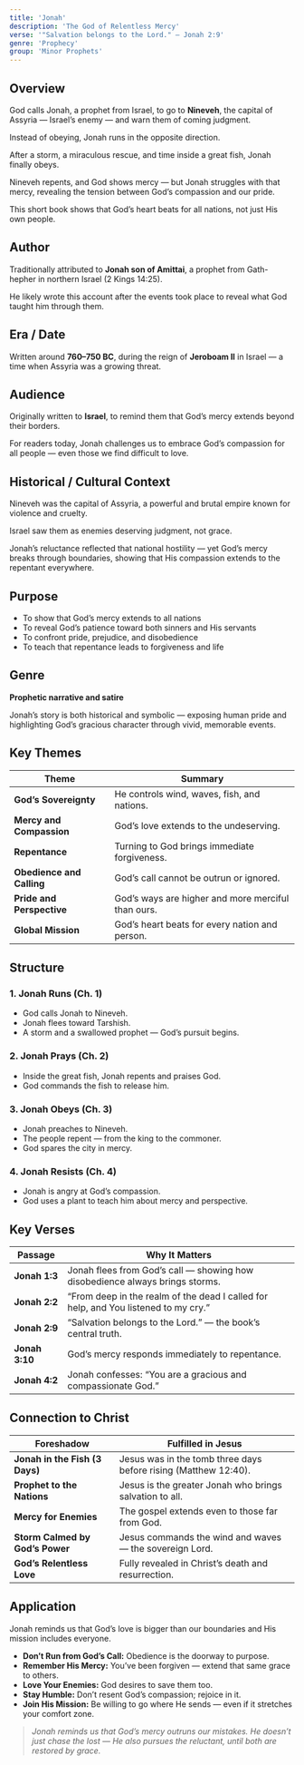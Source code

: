 ```yaml
---
title: 'Jonah'
description: 'The God of Relentless Mercy'
verse: '"Salvation belongs to the Lord." — Jonah 2:9'
genre: 'Prophecy'
group: 'Minor Prophets'
---
```


## Overview

God calls Jonah, a prophet from Israel, to go to **Nineveh**, the capital of Assyria — Israel’s enemy — and warn them of coming judgment.

Instead of obeying, Jonah runs in the opposite direction.

After a storm, a miraculous rescue, and time inside a great fish, Jonah finally obeys.

Nineveh repents, and God shows mercy — but Jonah struggles with that mercy, revealing the tension between God’s compassion and our pride.

This short book shows that God’s heart beats for all nations, not just His own people.

## Author

Traditionally attributed to **Jonah son of Amittai**, a prophet from Gath-hepher in northern Israel (2 Kings 14:25).

He likely wrote this account after the events took place to reveal what God taught him through them.

## Era / Date

Written around **760–750 BC**, during the reign of **Jeroboam II** in Israel — a time when Assyria was a growing threat.

## Audience

Originally written to **Israel**, to remind them that God’s mercy extends beyond their borders.

For readers today, Jonah challenges us to embrace God’s compassion for all people — even those we find difficult to love.

## Historical / Cultural Context

Nineveh was the capital of Assyria, a powerful and brutal empire known for violence and cruelty.

Israel saw them as enemies deserving judgment, not grace.

Jonah’s reluctance reflected that national hostility — yet God’s mercy breaks through boundaries, showing that His compassion extends to the repentant everywhere.

## Purpose
- To show that God’s mercy extends to all nations
- To reveal God’s patience toward both sinners and His servants
- To confront pride, prejudice, and disobedience
- To teach that repentance leads to forgiveness and life


## Genre

**Prophetic narrative and satire**

Jonah’s story is both historical and symbolic — exposing human pride and highlighting God’s gracious character through vivid, memorable events.

## Key Themes


| Theme | Summary |
|-------|----------|
| **God’s Sovereignty** | He controls wind, waves, fish, and nations. |
| **Mercy and Compassion** | God’s love extends to the undeserving. |
| **Repentance** | Turning to God brings immediate forgiveness. |
| **Obedience and Calling** | God’s call cannot be outrun or ignored. |
| **Pride and Perspective** | God’s ways are higher and more merciful than ours. |
| **Global Mission** | God’s heart beats for every nation and person. |

## Structure


### 1. Jonah Runs (Ch. 1)
- God calls Jonah to Nineveh.
- Jonah flees toward Tarshish.
- A storm and a swallowed prophet — God’s pursuit begins.


### 2. Jonah Prays (Ch. 2)
- Inside the great fish, Jonah repents and praises God.
- God commands the fish to release him.


### 3. Jonah Obeys (Ch. 3)
- Jonah preaches to Nineveh.
- The people repent — from the king to the commoner.
- God spares the city in mercy.


### 4. Jonah Resists (Ch. 4)
- Jonah is angry at God’s compassion.
- God uses a plant to teach him about mercy and perspective.


## Key Verses


| Passage | Why It Matters |
|----------|----------------|
| **Jonah 1:3** | Jonah flees from God’s call — showing how disobedience always brings storms. |
| **Jonah 2:2** | “From deep in the realm of the dead I called for help, and You listened to my cry.” |
| **Jonah 2:9** | “Salvation belongs to the Lord.” — the book’s central truth. |
| **Jonah 3:10** | God’s mercy responds immediately to repentance. |
| **Jonah 4:2** | Jonah confesses: “You are a gracious and compassionate God.” |

## Connection to Christ


| Foreshadow | Fulfilled in Jesus |
|-------------|-------------------|
| **Jonah in the Fish (3 Days)** | Jesus was in the tomb three days before rising (Matthew 12:40). |
| **Prophet to the Nations** | Jesus is the greater Jonah who brings salvation to all. |
| **Mercy for Enemies** | The gospel extends even to those far from God. |
| **Storm Calmed by God’s Power** | Jesus commands the wind and waves — the sovereign Lord. |
| **God’s Relentless Love** | Fully revealed in Christ’s death and resurrection. |

## Application

Jonah reminds us that God’s love is bigger than our boundaries and His mission includes everyone.
- **Don’t Run from God’s Call:** Obedience is the doorway to purpose.
- **Remember His Mercy:** You’ve been forgiven — extend that same grace to others.
- **Love Your Enemies:** God desires to save them too.
- **Stay Humble:** Don’t resent God’s compassion; rejoice in it.
- **Join His Mission:** Be willing to go where He sends — even if it stretches your comfort zone.


> *Jonah reminds us that God’s mercy outruns our mistakes. He doesn’t just chase the lost — He also pursues the reluctant, until both are restored by grace.*

